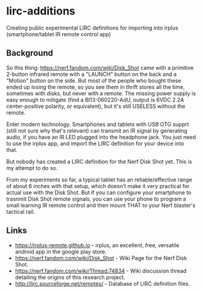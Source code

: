 # lirc-additions
Creating public experimental LIRC definitions for importing into irplus (smartphone/tablet IR remote control app)

## Background
So this thing: https://nerf.fandom.com/wiki/Disk_Shot
came with a primitive 2-button infrared remote with a "LAUNCH" button on the back and a "Motion" button on the side.
But most of the people who bought these ended up losing the remote, so you see them in thrift stores all the time, sometimes with disks, but never with a remote.
The missing power supply is easy enough to mitigate (find a Bl13-060220-AdU, output is 6VDC 2.2A center-positive polarity, or equivalent), but it's still USELESS without the remote.

Enter modern technology.
Smartphones and tablets with USB OTG supprt (still not sure why that's relevant) can transmit an IR signal by generating audio, if you have an IR LED plugged into the headphone jack.
You just need to use the irplus app, and import the LIRC definition for your device into that.

But nobody has created a LIRC definition for the Nerf Disk Shot yet.
This is my attempt to do so.

From my experiments so far, a typical tablet has an reliable/effective range of about 6 inches with that setup, which doesn't make it very practical for actual use with the Disk Shot.
But if you can configure your smartphone to trasnmit Disk Shot remote signals, you can use your phone to program a small learning IR remote control and then mount THAT to your Nerf blaster's tactical rail.

## Links
* https://irplus-remote.github.io - irplus, an excellent, free, versatile android app in the google play store.
* https://nerf.fandom.com/wiki/Disk_Shot - Wiki Page for the Nerf Disk Shot.
* https://nerf.fandom.com/wiki/Thread:74834 - Wiki discussion thread detailing the origins of this research project.
* http://lirc.sourceforge.net/remotes/ - Database of LIRC definition files.
